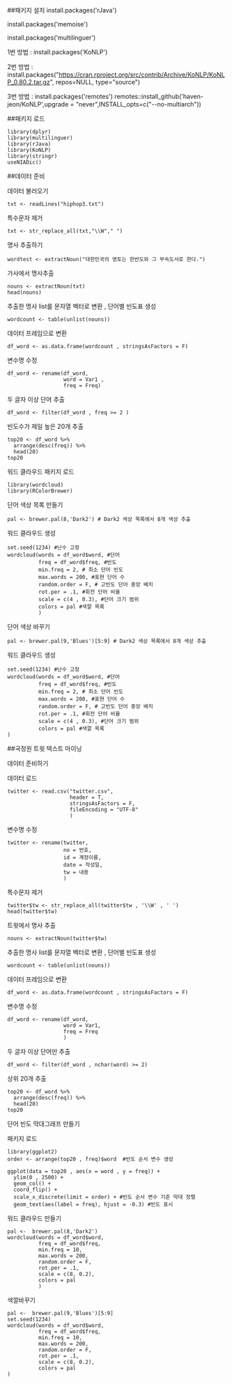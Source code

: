 ##패키지 설치
install.packages('rJava')

install.packages('memoise')

install.packages('multilinguer')

1번 방법 : install.packages('KoNLP') 


2번 방법 : install.packages("https://cran.rproject.org/src/contrib/Archive/KoNLP/KoNLP_0.80.2.tar.gz", repos=NULL, type="source")


3번 방법 :  install.packages('remotes')
            remotes::install_github('haven-jeon/KoNLP',upgrade =                                       "never",INSTALL_opts=c("--no-multiarch"))


##패키지 로드
```{r}
library(dplyr)
library(multilinguer)
library(rJava)
library(KoNLP)
library(stringr)
useNIADic()
```

##데이터 준비

데이터 불러오기

```{r}
txt <- readLines("hiphop3.txt")
```

특수문자 제거

```{r}
txt <- str_replace_all(txt,"\\W"," ")
```

명사 추출하기

```{r}
wordtest <- extractNoun("대한민국의 영토는 한반도와 그 부속도서로 한다.")
```

가사에서 명사추출

```{r}
nouns <- extractNoun(txt)
head(nouns)
```

추출한 명사 list를 문자열 벡터로 변환 , 단어별 빈도표 생성

```{r}
wordcount <- table(unlist(nouns))
```

데이터 프레임으로 변환

```{r}
df_word <- as.data.frame(wordcount , stringsAsFactors = F)
```

변수명 수정

```{r}
df_word <- rename(df_word,
                  word = Var1 , 
                  freq = Freq)
```

두 글자 이상 단어 추출 

```{r}
df_word <- filter(df_word , freq >= 2 )
```

빈도수가 제일 높은 20개 추출

```{r}
top20 <- df_word %>% 
  arrange(desc(freq)) %>% 
  head(20)
top20
```

워드 클라우드 패키지 로드 

```{r}
library(wordcloud)
library(RColorBrewer)
```

단어 색상 목록 만들기

```{r}
pal <- brewer.pal(8,'Dark2') # Dark2 색상 목록에서 8개 색상 추출
```

워드 클라우드 생성

```{r}
set.seed(1234) #난수 고정
wordcloud(words = df_word$word, #단어 
          freq = df_word$freq, #빈도
          min.freq = 2, # 최소 단어 빈도
          max.words = 200, #표현 단어 수 
          random.order = F, # 고빈도 단어 중앙 배치
          rot.per = .1, #회전 단어 비율 
          scale = c(4 , 0.3), #단어 크기 범위
          colors = pal #색깔 목록
          )
```

단어 색상 바꾸기

```{r}
pal <- brewer.pal(9,'Blues')[5:9] # Dark2 색상 목록에서 8개 색상 추출
```

워드 클라우드 생성

```{r}
set.seed(1234) #난수 고정
wordcloud(words = df_word$word, #단어 
          freq = df_word$freq, #빈도
          min.freq = 2, # 최소 단어 빈도
          max.words = 200, #표현 단어 수 
          random.order = F, # 고빈도 단어 중앙 배치
          rot.per = .1, #회전 단어 비율 
          scale = c(4 , 0.3), #단어 크기 범위
          colors = pal #색깔 목록
)
```

##국정원 트윗 텍스트 마이닝 

데이터 준비하기

데이터 로드 

```{r}
twitter <- read.csv("twitter.csv",
                    header = T,
                    stringsAsFactors = F,
                    fileEncoding = "UTF-8"
                    )
```

변수명 수정

```{r}
twitter <- rename(twitter,
                  no = 번호,
                  id = 계정이름,
                  date = 작성일,
                  tw = 내용
                  )
```

특수문자 제거

```{r}
twitter$tw <- str_replace_all(twitter$tw , '\\W' , ' ')
head(twitter$tw)
```

트윗에서 명사 추출

```{r}
nouns <- extractNoun(twitter$tw)
```

추출한 명사  list를 문자열 벡터로 변환 , 단어별 빈도표 생성

```{r}
wordcount <- table(unlist(nouns))
```

데이터 프레임으로 변환

```{r}
df_word <- as.data.frame(wordcount , stringsAsFactors = F)
```

변수명 수정 

```{r}
df_word <- rename(df_word,
                  word = Var1,
                  freq = Freq
                  )
```

두 글자 이상  단어만 추출

```{r}
df_word <- filter(df_word , nchar(word) >= 2)
```

상위 20개 추출

```{r}
top20 <- df_word %>% 
  arrange(desc(freq)) %>% 
  head(20)
top20
```


단어 빈도 막대그래프 만들기

패키지 로드

```{r}
library(ggplot2)
order <- arrange(top20 , freq)$word  #빈도 순서 변수 생성
```
```{r}
ggplot(data = top20 , aes(x = word , y = freq)) + 
  ylim(0 , 2500) + 
  geom_col() +
  coord_flip() +
  scale_x_discrete(limit = order) + #빈도 순서 변수 기준 막대 정렬
  geom_text(aes(label = freq), hjust = -0.3) #빈도 표시
```

워드 클라우드 만들기 

```{r}
pal <-  brewer.pal(8,'Dark2')
wordcloud(words = df_word$word,
          freq = df_word$freq,
          min.freq = 10,
          max.words = 200,
          random.order = F,
          rot.per = .1,
          scale = c(8, 0.2),
          colors = pal
          )
```

색깔바꾸기 

```{r}
pal <-  brewer.pal(9,'Blues')[5:9]
set.seed(1234)
wordcloud(words = df_word$word,
          freq = df_word$freq,
          min.freq = 10,
          max.words = 200,
          random.order = F,
          rot.per = .1,
          scale = c(8, 0.2),
          colors = pal
)
```
